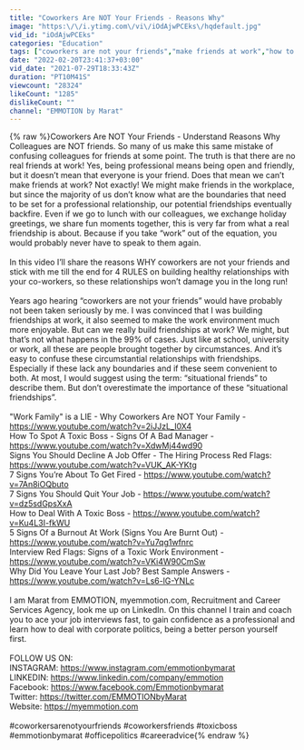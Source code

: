 ```yaml
---
title: "Coworkers Are NOT Your Friends - Reasons Why"
image: "https:\/\/i.ytimg.com\/vi\/iOdAjwPCEks\/hqdefault.jpg"
vid_id: "iOdAjwPCEks"
categories: "Education"
tags: ["coworkers are not your friends","make friends at work","how to get along with coworkers"]
date: "2022-02-20T23:41:37+03:00"
vid_date: "2021-07-29T18:33:43Z"
duration: "PT10M41S"
viewcount: "28324"
likeCount: "1285"
dislikeCount: ""
channel: "EMMOTION by Marat"
---
```

{% raw %}Coworkers Are NOT Your Friends - Understand Reasons Why Colleagues are NOT friends. So many of us make this same mistake of confusing colleagues for friends at some point. The truth is that there are no real friends at work! Yes, being professional means being open and friendly, but it doesn’t mean that everyone is your friend. Does that mean we can’t make friends at work? Not exactly! We might make friends in the workplace, but since the majority of us don’t know what are the boundaries that need to be set for a professional relationship,  our potential friendships eventually backfire. Even if we go to lunch with our colleagues, we exchange holiday greetings, we share fun moments together, this is very far from what a real friendship is about. Because if you take “work” out of the equation, you would probably never have to speak to them again.<br /><br />In this video I’ll share the reasons WHY coworkers are not your friends and stick with me till the end for 4 RULES on building healthy relationships with your co-workers, so these relationships won’t damage you in the long run!<br /><br />Years ago hearing “coworkers are not your friends” would have probably not been taken seriously by me. I was convinced that I was building friendships at work, it also seemed to make the work environment much more enjoyable. But can we really build friendships at work? We might, but that’s not what happens in the 99% of cases. Just like at school, university or work, all these are people brought together by circumstances. And it’s easy to confuse these circumstantial relationships with friendships. Especially if these lack any boundaries and if these seem convenient to both. At most, I would suggest using the term: “situational friends” to describe them. But don’t overestimate the importance of these “situational friendships”.<br /><br />&quot;Work Family&quot; is a LIE - Why Coworkers Are NOT Your Family - <a rel="nofollow" target="blank" href="https://www.youtube.com/watch?v=2iJJzL_I0X4">https://www.youtube.com/watch?v=2iJJzL_I0X4</a><br />How To Spot A Toxic Boss - Signs Of A Bad Manager - <a rel="nofollow" target="blank" href="https://www.youtube.com/watch?v=XdwMj44wd90">https://www.youtube.com/watch?v=XdwMj44wd90</a><br />Signs You Should Decline A Job Offer - The Hiring Process Red Flags: <a rel="nofollow" target="blank" href="https://www.youtube.com/watch?v=VUK_AK-YKtg">https://www.youtube.com/watch?v=VUK_AK-YKtg</a><br />7 Signs You’re About To Get Fired - <a rel="nofollow" target="blank" href="https://www.youtube.com/watch?v=7An8iOQbuto">https://www.youtube.com/watch?v=7An8iOQbuto</a><br />7 Signs You Should Quit Your Job - <a rel="nofollow" target="blank" href="https://www.youtube.com/watch?v=dz5sdGpsXxA">https://www.youtube.com/watch?v=dz5sdGpsXxA</a><br />How to Deal With A Toxic Boss - <a rel="nofollow" target="blank" href="https://www.youtube.com/watch?v=Ku4L3I-fkWU">https://www.youtube.com/watch?v=Ku4L3I-fkWU</a><br />5 Signs Of a Burnout At Work (Signs You Are Burnt Out) - <a rel="nofollow" target="blank" href="https://www.youtube.com/watch?v=Yu7qg1wfnrc">https://www.youtube.com/watch?v=Yu7qg1wfnrc</a><br />Interview Red Flags: Signs of a Toxic Work Environment - <a rel="nofollow" target="blank" href="https://www.youtube.com/watch?v=VKi4W90CmSw">https://www.youtube.com/watch?v=VKi4W90CmSw</a><br />Why Did You Leave Your Last Job? Best Sample Answers - <a rel="nofollow" target="blank" href="https://www.youtube.com/watch?v=Ls6-lG-YNLc">https://www.youtube.com/watch?v=Ls6-lG-YNLc</a><br /><br />I am Marat from EMMOTION, myemmotion.com, Recruitment and Career Services Agency, look me up on LinkedIn. On this channel I train and coach you to ace your job interviews fast, to gain confidence as a professional and learn how to deal with corporate politics, being a better person yourself first.<br /> <br />FOLLOW US ON:<br />INSTAGRAM: <a rel="nofollow" target="blank" href="https://www.instagram.com/emmotionbymarat">https://www.instagram.com/emmotionbymarat</a><br />LINKEDIN: <a rel="nofollow" target="blank" href="https://www.linkedin.com/company/emmotion">https://www.linkedin.com/company/emmotion</a><br />Facebook: <a rel="nofollow" target="blank" href="https://www.facebook.com/Emmotionbymarat">https://www.facebook.com/Emmotionbymarat</a><br />Twitter: <a rel="nofollow" target="blank" href="https://twitter.com/EMMOTIONbyMarat">https://twitter.com/EMMOTIONbyMarat</a><br />Website: <a rel="nofollow" target="blank" href="https://myemmotion.com">https://myemmotion.com</a><br /><br />#coworkersarenotyourfriends #coworkersfriends #toxicboss #emmotionbymarat #officepolitics #careeradvice{% endraw %}
